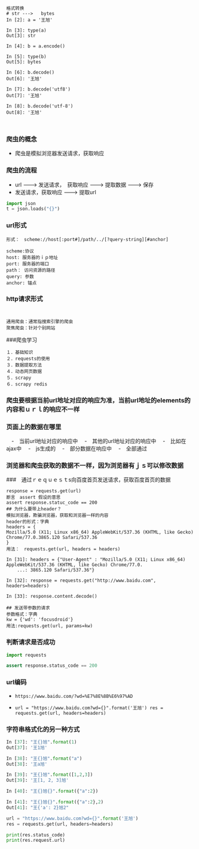 ### 
```
格式转换
# str --->   bytes
In [2]: a = '王旭'

In [3]: type(a)
Out[3]: str

In [4]: b = a.encode()

In [5]: type(b)
Out[5]: bytes

In [6]: b.decode()
Out[6]: '王旭'

In [7]: b.decode('utf8')
Out[7]: '王旭'

In [8]: b.decode('utf-8')
Out[8]: '王旭'



```
### 爬虫的概念
- 爬虫是模拟浏览器发送请求，获取响应
### 爬虫的流程
- url ---> 发送请求，　获取响应 ---> 提取数据 ---> 保存
- 发送请求，获取响应 ---> 提取url

```python
import json
t = json.loads("{}")
```
### url形式
```
形式：　scheme://host[:port#]/path/../[?query-string][#anchor]

scheme:协议
host: 服务器的ｉｐ地址
port: 服务器的端口
path： 访问资源的路径
query: 参数
anchor: 锚点
```
### http请求形式
```

```
### 
```
通用爬虫：通常指搜索引擎的爬虫
聚焦爬虫：针对个别网站
```
###爬虫学习　
```
１．基础知识
２．requests的使用
３．数据提取方法
４．动态网页数据
５．scrapy
６．scrapy redis
```
### 爬虫要根据当前url地址对应的响应为准，当前url地址的elements的内容和ｕｒｌ的响应不一样
### 页面上的数据在哪里
　-　当前url地址对应的响应中
　-　其他的url地址对应的响应中
    　-　比如在ajax中
　-　js生成的
    　-　部分数据在响应中
    　-　全部通过

### 浏览器和爬虫获取的数据不一样，因为浏览器有ｊｓ可以修改数据

###　通过ｒｅｑｕｅｓｔs向百度首页发送请求，获取百度首页的数据
```
response = requests.get(url)
断言　assert 假设的意思
assert response.statuc_code == 200
## 为什么要带上header？
模拟浏览器，欺骗浏览器，获取和浏览器一样的内容
header的形式：字典
headers = {
Mozilla/5.0 (X11; Linux x86_64) AppleWebKit/537.36 (KHTML, like Gecko) Chrome/77.0.3865.120 Safari/537.36
}
用法：　requests.get(url, headers = headers)

In [31]: headers = {"User-Agent" : "Mozilla/5.0 (X11; Linux x86_64) AppleWebKit/537.36 (KHTML, like Gecko) Chrome/77.0.
    ...: 3865.120 Safari/537.36"}

In [32]: response = requests.get("http://www.baidu.com", headers=headers)

In [33]: response.content.decode()

## 发送带参数的请求
参数格式：字典
kw = {'wd': 'focusdroid'}
用法:requests.get(url, params=kw)

```
### 判断请求是否成功
```python
import requests

assert response.status_code == 200

```
### url编码
 - `https://www.baidu.com/?wd=%E7%8E%8B%E6%97%AD`
 
 - `url = "https://www.baidu.com?wd={}".format('王旭')
res = requests.get(url, headers=headers)`

### 字符串格式化的另一种方式
```python
In [37]: "王{}旭".format(1)
Out[37]: '王1旭'

In [38]: "王{}旭".format("a")
Out[38]: '王a旭'

In [39]: "王{}旭".format([1,2,3])
Out[39]: '王[1, 2, 3]旭'

In [40]: "王{}旭{}".format({"a":2})

In [41]: "王{}旭{}".format({"a":2},2)
Out[41]: "王{'a': 2}旭2"

url = "https://www.baidu.com?wd={}".format('王旭')
res = requests.get(url, headers=headers)

print(res.status_code)
print(res.request.url)

```












